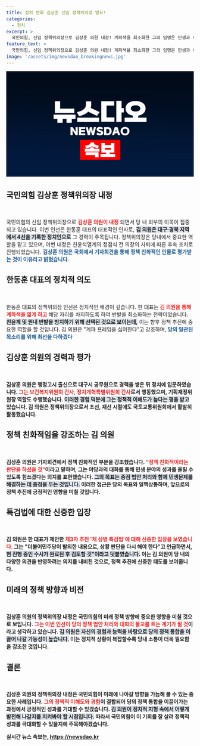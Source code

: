 ```yaml
---
title: 정치 변화 김상훈 신임 정책위의장 발표!
categories:
  - 정치
excerpt: >
  국민의힘, 신임 정책위의장으로 김상훈 의원 내정! 계파색을 최소화한 그의 임명은 민생과 야당 소통을 위한 새로운 전환점이 될까? 클릭해서 그의 계획을 확인해보세요!
feature_text: >
  국민의힘, 신임 정책위의장으로 김상훈 의원 내정! 계파색을 최소화한 그의 임명은 민생과 야당 소통을 위한 새로운 전환점이 될까? 클릭해서 그의 계획을 확인해보세요!
image: '/assets/img/newsdao_breakingnews.jpg'
---
```


<p><img src="/assets/img/newsdao_breakingnews.jpg" alt="bookingtag 속보" /></p>

<h2 data-ke-size="size26">국민의힘 김상훈 정책위의장 내정</h2>

<p data-ke-size="size16">&nbsp;</p>

<p>국민의힘의 신임 정책위의장으로 <b><span style="color: #ee2323;">김상훈 의원이 내정</span></b> 되면서 당 내 외부의 이목이 집중되고 있습니다. 이번 인선은 한동훈 대표의 대표적인 인사로, <b><span style="background-color: #21538527;">김 의원은 대구·경북 지역에서 4선을 기록한 정치인으로</span></b> 그 경력이 주목됩니다. 정책위의장은 당내에서 중요한 역할을 맡고 있으며, 이번 내정은 친윤석열계의 정점식 전 의장의 사퇴에 따른 후속 조치로 진행되었습니다. <b><span style="color: #1a5490;">김상훈 의원은 국회에서 기자회견을 통해 정책 친화적인 인물로 평가받는 것이 이유라고 밝혔습니다.</span></b></p>

<h2 data-ke-size="size26">한동훈 대표의 정치적 의도</h2>

<p data-ke-size="size16">&nbsp;</p>

<p>한동훈 대표의 정책위의장 인선은 정치적인 배경이 깊습니다. 한 대표는 <b><span style="color: #ee2323;">김 의원을 통해 계파색을 엷게 하고</span></b> 해당 자리를 차지하도록 하여 반발을 최소화하는 전략이었습니다. <b><span style="background-color: #21538527;">친윤계 및 원내 반발을 방지하기 위해 선택된 것으로 보이는데,</span></b> 이는 향후 정책 추진에 중요한 역할을 할 것입니다. 김 의원은 "계파 프레임을 싫어한다"고 강조하며, <b><span style="color: #1a5490;">당의 일관된 목소리를 위해 최선을 다하겠다</span></b고 다짐했습니다.</p>

<h2 data-ke-size="size26">김상훈 의원의 경력과 평가</h2>

<p data-ke-size="size16">&nbsp;</p>

<p>김상훈 의원은 행정고시 출신으로 대구시 공무원으로 경력을 쌓은 뒤 정치에 입문하였습니다. <b><span style="color: #ee2323;">그는 보건복지위원회 간사, 정치개혁특별위원회 간사</span></b>로서 행동했으며, 기획재정위원장 역할도 수행했습니다. <b><span style="background-color: #21538527;">이러한 경험 덕분에 그는 정책적 이해도가 높다는 평을 받고</span></b> 있습니다. 김 의원은 정책위의장으로서 초선, 재선 시절에도 국토교통위원회에서 활발히 활동했습니다.</p>

<h2 data-ke-size="size26">정책 친화적임을 강조하는 김 의원</h2>

<p data-ke-size="size16">&nbsp;</p>

<p>김상훈 의원은 기자회견에서 정책 친화적인 부분을 강조했습니다. <b><span style="color: #ee2323;">“정책 친화적이라는 판단을 하셨을 것”</span></b>이라고 말하며, 그는 야당과의 대화를 통해 민생 분야의 성과를 올릴 수 있도록 힘쓰겠다는 의지를 표현했습니다. <b><span style="background-color: #21538527;">그의 목표는 중점 법안 처리와 함께 민생문제를 해결하는 데 중점을 두는 것입니다.</span></b> 이러한 접근은 당의 목표와 일맥상통하며, 앞으로의 정책 추진에 긍정적인 영향을 미칠 것입니다.</p>

<h2 data-ke-size="size26">특검법에 대한 신중한 입장</h2>

<p data-ke-size="size16">&nbsp;</p>

<p>김 의원은 한 대표가 제안한 <b><span style="color: #ee2323;">제3자 추천 '채 상병 특검법'에 대해 신중한 입장을 보였습니다.</span></b> 그는 "더불어민주당이 발의한 내용으로, 상황 판단을 다시 해야 한다"고 언급하면서, <b><span style="background-color: #21538527;">현 진행 중인 수사가 완료된 후 검토할 것”이라고 덧붙였습니다.</span></b> 이는 김 의원이 당 내의 다양한 의견을 반영하려는 의지를 내비친 것으로, 정책 추진에 신중한 태도를 보여줍니다.</p>

<h2 data-ke-size="size26">미래의 정책 방향과 비전</h2>

<p data-ke-size="size16">&nbsp;</p>

<p>김상훈 의원의 정책위의장 내정은 국민의힘의 미래 정책 방향에 중요한 영향을 미칠 것으로 보입니다. <b><span style="color: #ee2323;">그는 이번 인선이 당의 정책 법안 처리와 대화의 물꼬를 트는 계기가 될 것</span></b>이라고 생각하고 있습니다. <b><span style="background-color: #21538527;">김 의원은 자신의 경험과 능력을 바탕으로 당의 정책 통합을 이끌어 나갈 가능성이 높습니다.</span></b> 이는 정치적 상황이 복잡할수록 당내 소통이 더욱 필요함을 강조한 것입니다.</p>

<h2 data-ke-size="size26">결론</h2>

<p data-ke-size="size16">&nbsp;</p>

<p>김상훈 의원의 정책위의장 내정은 국민의힘이 미래에 나아갈 방향을 가늠해 볼 수 있는 중요한 사례입니다. <b><span style="color: #ee2323;">그의 정책적 이해도와 경험</span></b>이 결합되어 당의 정책 통합을 이끌어가는 과정에서 긍정적인 성과를 기대할 수 있겠습니다. <b><span style="background-color: #21538527;">김 의원이 정치적 지형 속에서 어떻게 발전해 나갈지를 지켜봐야 할 시점입니다.</span></b> 따라서 국민의힘이 이 기회를 잘 살려 정책적 성과를 극대화할 수 있을지에 주목해야겠습니다.</p>
실시간 뉴스 속보는, <a href="https://newsdao.kr" rel="dofollow">https://newsdao.kr</a>


